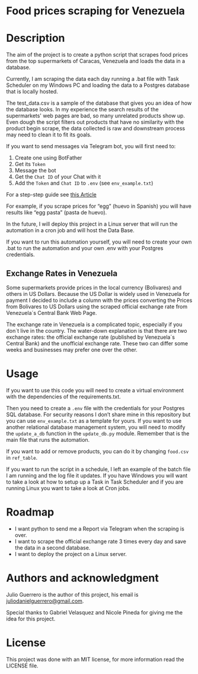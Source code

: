 # Food prices scraping for Venezuela

# Description

The aim of the project is to create a python script that scrapes food prices from the top supermarkets of Caracas, Venezuela and loads the data in a database.

Currently, I am scraping the data each day running a .bat file with Task Scheduler on my Windows PC and loading the data to a Postgres database that is locally hosted. 

The test_data.csv is a sample of the database that gives you an idea of how the database looks. In my experience the search results of the supermarkets' web pages are bad, so many unrelated products show up. Even dough the script filters out products that have no similarity with the product begin scrape, the data collected is raw and downstream process may need to clean it to fit its goals.

If you want to send messages via Telegram bot, you will first need to:
1. Create one using BotFather
2. Get its `Token`
3. Message the bot
4. Get the `Chat ID` of your Chat with it
5. Add the `Token` and `Chat ID` to `.env` (see `env_example.txt`)

For a step-step guide see [this Article](https://medium.com/codex/using-python-to-send-telegram-messages-in-3-simple-steps-419a8b5e5e2)

For example, if you scrape prices for “egg” (huevo in Spanish) you will have results like “egg pasta” (pasta de huevo).

In the future, I will deploy this project in a Linux server that will run the automation in a cron job and will host the Data Base.

If you want to run this automation yourself, you will need to create your own .bat to run the automation and your own .env with your Postgres credentials.

## Exchange Rates in Venezuela

Some supermarkets provide prices in the local currency (Bolivares) and others in US Dollars. Because the US Dollar is widely used in Venezuela for payment I decided to include a column with the prices converting the Prices from Bolivares to US Dollars using the scraped official exchange rate from Venezuela´s Central Bank Web Page. 

The exchange rate in Venezuela is a complicated topic, especially if you don´t live in the country. The water-down explanation is that there are two exchange rates: the official exchange rate (published by Venezuela´s Central Bank) and the unofficial exchange rate. These two can differ some weeks and businesses may prefer one over the other.


# Usage
If you want to use this code you will need to create a virtual environment with the dependencies of the requirements.txt.

Then you need to create a `.env` file with the credentials for your Postgres SQL database. For security reasons I don’t share mine in this repository but you can use `env_example.txt` as a template for yours. If you want to use another relational database management system, you will need to modify the `update_a_db` function in the `update_db.py` module. Remember that is the main file that runs the automation.

If you want to add or remove products, you can do it by changing `food.csv` in `ref_table`.

If you want to run the script in a schedule, I left an example of the batch file I am running and the log file it updates. If you have Windows you will want to take a look at how to setup up a Task in Task Scheduler and if you are running Linux you want to take a look at Cron jobs. 

# Roadmap
* I want python to send me a Report via Telegram when the scraping is over.
* I want to scrape the official exchange rate 3 times every day and save the data in a second database.
* I want to deploy the project on a Linux server.

# Authors and acknowledgment
Julio Guerrero is the author of this project, his email is juliodanielguerrero@gmail.com.

Special thanks to Gabriel Velasquez and Nicole Pineda for giving me the idea for this project.

# License

This project was done with an MIT license, for more information read the LICENSE file.
